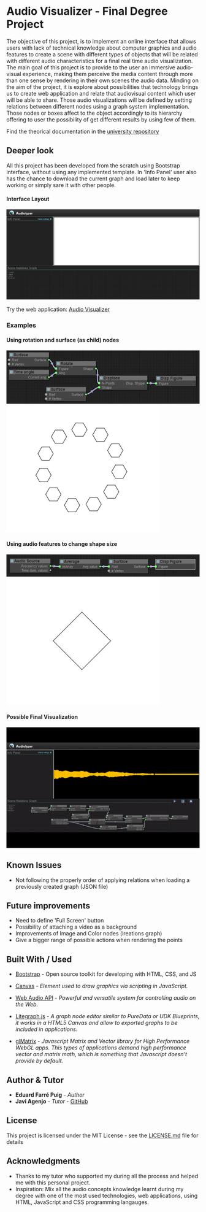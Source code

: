 # Audio Visualizer - Final Degree Project

The objective of this project, is to implement an online interface that allows users with lack of technical knowledge about computer graphics and audio features to create a scene with different types of objects that will be related with different audio characteristics for a final real time audio visualization. The main goal of this project is to provide to the user an immersive audio-visual experience, making them perceive the media content through more than one sense by rendering in their own scenes the audio data. Minding on the aim of the project, it is explore about possibilities that technology brings us to create web application and relate that audiovisual content which user will be able to share. Those audio visualizations will be defined by setting relations between different nodes using a graph system implementation. Those nodes or boxes affect to the object accordingly to its hierarchy offering to user the possibility of get different results by using few of them.

Find the theorical documentation in the [university repository](https://repositori.upf.edu/handle/10230/32914?locale-attribute=en)

## Deeper look

All this project has been developed from the scratch using Bootstrap interface, without using any implemented template. In 'Info Panel' user also has the chance to download the current graph and load later to keep working or simply sare it with other people.

#### Interface Layout

![Interface Layout](imgs/Layout.png "Audio Visualizer Layout")

Try the web application: [Audio Visualizer](https://edufarre.github.io/)

### Examples

#### Using rotation and surface (as child) nodes

![Simple Rotation Graph](imgs/Rotation.png "Simple Rotation Graph")
![RotationGif](imgs/Hex_gif.gif "RotationGif")

#### Using audio features to change shape size

![Simple Audio Graph](imgs/size.png "Simple Audio Graph")
![SizeGif](imgs/bass_gif.gif "SizeGif")

#### Possible Final Visualization

![Possible Result](imgs/finalResult.gif "One possible result using this interface")

## Known Issues

* Not following the properly order of applying relations when loading a previously created graph (JSON file)

## Future improvements

* Need to define 'Full Screen' button
* Possibility of attaching a video as a background
* Improvements of Image and Color nodes (lreations graph)
* Give a bigger range of possible actions when rendering the points

## Built With / Used

* [Bootstrap](https://getbootstrap.com/) -  Open source toolkit for developing with HTML, CSS, and JS

* [Canvas](https://developer.mozilla.org/ca/docs/Web/API/Canvas_API) - *Element used to draw graphics via scripting in JavaScript.*
* [Web Audio API](https://developer.mozilla.org/en-US/docs/Web/API/Web_Audio_API) - *Powerful and versatile system for controlling audio on the Web.*
* [Litegraph.js](https://github.com/jagenjo/litegraph.js) - *A graph node editor similar to PureData or UDK Blueprints, it works in a HTML5 Canvas and allow to exported graphs to be included in applications.*
* [glMatrix](http://glmatrix.net/) - *Javascript Matrix and Vector library for High Performance WebGL apps. This types of applications demand high performance vector and matrix math, which is something that Javascript doesn't provide by default.*

## Author & Tutor

* **Eduard Farré Puig** - *Author*
* **Javi Agenjo** - *Tutor* - [GitHub](https://github.com/jagenjo)

## License

This project is licensed under the MIT License - see the [LICENSE.md](https://github.com/edufarre/edufarre.github.io/blob/master/LICENSE) file for details

## Acknowledgments

* Thanks to my tutor who supported my during all the process and helped me with this personal project.
* Inspiration: Mix all the audio concepts knowledge learnt during my degree with one of the most used technologies, web applications, using HTML, JavaScript and CSS programming langauges.


